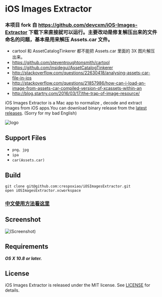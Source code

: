 # iOS Images Extractor

### 本项目 fork 自 https://github.com/devcxm/iOS-Images-Extractor 下载下来直接就可以运行。主要改动是修复解压出来的文件命名的问题，基本是用来解压 Assets.car 文件。

* cartool 和 AssetCatalogTinkerer 都不能把 Assets.car 里面的 3X 图片解压出来。
* https://github.com/steventroughtonsmith/cartool
* https://github.com/insidegui/AssetCatalogTinkerer
* http://stackoverflow.com/questions/22630418/analysing-assets-car-file-in-ios 
* http://stackoverflow.com/questions/21857986/how-can-i-load-an-image-from-assets-car-compiled-version-of-xcassets-within-an 
* http://blog.startry.com/2016/03/17/the-trap-of-image-resource/




iOS Images Extractor is a Mac app to normalize , decode and extract images from iOS apps.You can download binary release from the [latest releases](https://github.com/devcxm/iOS-Images-Extractor/releases/latest). (Sorry for my bad English)

![logo](https://raw.githubusercontent.com/devcxm/iOS-Images-Extractor/master/iOSImagesExtractor/iOSImagesExtractor/Images.xcassets/AppIcon.appiconset/AppIcon-256.png)

## Support Files
- `png、jpg`
- `ipa`
- `car(Assets.car)`

## Build
```
git clone git@github.com:crespoxiao/iOSImagesExtractor.git
open iOSImagesExtractor.xcworkspace
```
### [中文使用方法看这里](/README_zh-Hans.md)

## Screenshot
![(Screenshot)](https://cloud.githubusercontent.com/assets/8568955/7927878/874f0594-0918-11e5-9fe3-452372f5affd.gif)

## Requirements
_**OS X 10.8 or later.**_

## License

iOS Images Extractor is released under the MIT license. See [LICENSE](/LICENSE) for details.
